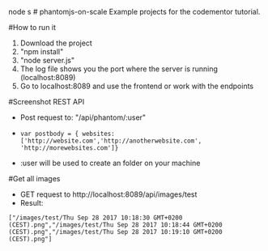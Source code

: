 node s  # phantomjs-on-scale
Example projects for the codementor tutorial.

#How to run it
1. Download the project
2. "npm install"
3. "node server.js"
4. The log file shows you the port where the server is running (localhost:8089)
5. Go to localhost:8089 and use the frontend or work with the endpoints

#Screenshot REST API
- Post request to: "/api/phantom/:user"
- ```
  var postbody = { websites:['http://website.com','http://anotherwebsite.com', 'http://morewebsites.com']}
  ```
- :user will be used to create an folder on your machine

#Get all images
- GET request to http://localhost:8089/api/images/test
- Result:
```
["/images/test/Thu Sep 28 2017 10:18:30 GMT+0200 (CEST).png","/images/test/Thu Sep 28 2017 10:18:44 GMT+0200 (CEST).png","/images/test/Thu Sep 28 2017 10:19:10 GMT+0200 (CEST).png"]
```

